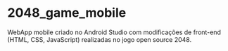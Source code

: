 # 2048_game_mobile

WebApp mobile criado no Android Studio com modificações de front-end (HTML, CSS, JavaScript) realizadas no jogo open source 2048.
